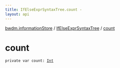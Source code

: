 ```yaml
---
title: IfElseExprSyntaxTree.count - 
layout: api
---
```


<div class='api-docs-breadcrumbs'><a href="../index.html">bwdm.informationStore</a> / <a href="index.html">IfElseExprSyntaxTree</a> / <a href="./count.html">count</a></div>

# count

<div class="signature"><code><span class="keyword">private</span> <span class="keyword">var </span><span class="identifier">count</span><span class="symbol">: </span><a href="https://kotlinlang.org/api/latest/jvm/stdlib/kotlin/-int/index.html"><span class="identifier">Int</span></a></code></div>
